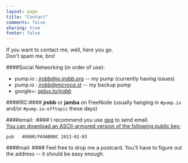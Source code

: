 ```yaml
---
layout: page
title: "Contact"
comments: false
sharing: true
footer: false
---
```


If you want to contact me, well, here you go.  <br>
Don't spam me, bro!

####Social Networking (in order of use):
- pump.io :  <em>[jrobb@io.jrobb.org](https://io.jrobb.org/) </em> -- my pump (currently having issues) 
- pump.io :  <em>[jrobb@microca.st](https://microca.st/jrobb) </em> -- my backup pump
- google+: <em> [gplus.to/jrobb](https://plus.google.com/u/0/107859421704875909999)</em><br>

####IRC:####
 **jrobb** or **jamba** on FreeNode (usually hanging in `#pump.io` and/or `#pump.io-offtopic` these days)

####email: :####
  I recommend you use [gpg](http://www.gnupg.org) to send email. <br>
  [You can download an ASCII-armored version of the following public key:](/files/jrobb_gpg_pubkey.asc) <br>

`
pub   4096R/F69AB08C 2013-02-03
`

####mail: ####
 Feel free to drop me a postcard.  You'll have to figure out the address -- it should be easy enough.
